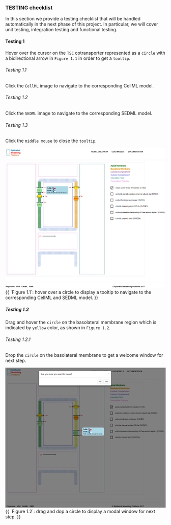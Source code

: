 ### TESTING checklist

In this section we provide a testing checklist that will be handled automatically in the next phase of this project. In particular, we will cover unit testing, integration testing and functional testing.

#### Testing 1
Hover over the cursor on the `TSC` cotransporter represented as a `circle` with a bidirectional arrow in `Figure 1.1` in order to get a `tooltip`.

###### Testing 1.1
Click the `CellML` image to navigate to the corresponding CellML model.

###### Testing 1.2
Click the `SEDML` image to navigate to the corresponding SEDML model.
 
###### Testing 1.3
Click the `middle mouse` to close the `tooltip`.

<center><img src=src/img/test1-1.png /></center>
<caption align="center">{{ `Figure 1.1`: hover over a circle to display a tooltip to navigate to the corresponding CellML and SEDML model. }}</center>

##### Testing 1.2
Drag and hover the `circle` on the basolateral membrane region which is indicated by `yellow` color, as shown in `Figure 1.2`.

###### Testing 1.2.1
Drop the `circle` on the basolateral membrane to get a welcome window for next step.

<center><img src=src/img/test1-2.png /></center>
<caption align="center">{{ `Figure 1.2`: drag and dop a circle to display a modal window for next step. }}</center>